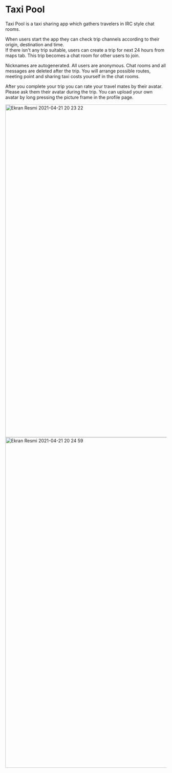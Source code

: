 # Taxi Pool

Taxi Pool is a taxi sharing app which gathers travelers in IRC style chat rooms. 
 
When users start the app they can check trip channels according to their origin, destination and time.  
If there isn't any trip suitable, users can create a trip for next 24 hours from maps tab. This trip becomes a  chat room for other users to join.  

 Nicknames are autogenerated. All users are  anonymous. Chat rooms and all messages are deleted after the trip.  You will arrange possible routes, meeting point and sharing taxi costs yourself in the chat rooms.

After you complete your trip you can rate your travel mates by their avatar. Please ask them their avatar during the trip. You can upload your own avatar by long pressing the picture frame in the profile page.
 
<img width="1036" alt="Ekran Resmi 2021-04-21 20 23 22" src="https://user-images.githubusercontent.com/32449276/120922279-dee55200-c6d0-11eb-804b-2b3be29ba6ba.png">
<img width="1029" alt="Ekran Resmi 2021-04-21 20 24 59" src="https://user-images.githubusercontent.com/32449276/120922283-edcc0480-c6d0-11eb-818d-07388b4f1e6c.png">


